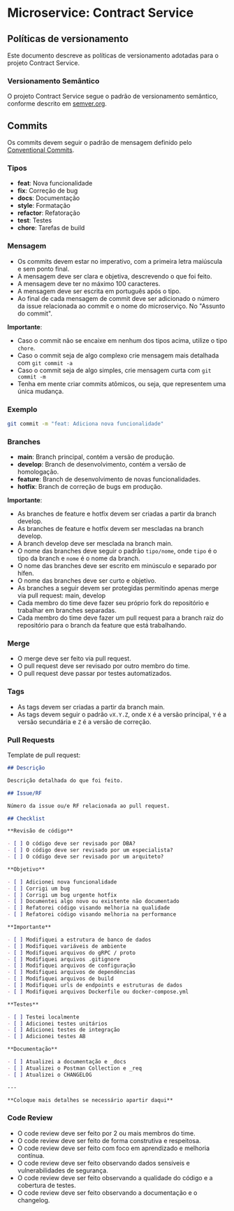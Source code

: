 # Microservice: Contract Service

## Políticas de versionamento

Este documento descreve as políticas de versionamento adotadas para o projeto Contract Service.

### Versionamento Semântico

O projeto Contract Service segue o padrão de versionamento semântico, conforme descrito em [semver.org](https://semver.org/).

## Commits

Os commits devem seguir o padrão de mensagem definido pelo [Conventional Commits](https://www.conventionalcommits.org/).

### Tipos

- **feat**: Nova funcionalidade
- **fix**: Correção de bug
- **docs**: Documentação
- **style**: Formatação
- **refactor**: Refatoração
- **test**: Testes
- **chore**: Tarefas de build

### Mensagem

- Os commits devem estar no imperativo, com a primeira letra maiúscula e sem ponto final.
- A mensagem deve ser clara e objetiva, descrevendo o que foi feito.
- A mensagem deve ter no máximo 100 caracteres.
- A mensagem deve ser escrita em português após o tipo.
- Ao final de cada mensagem de commit deve ser adicionado o número da issue relacionada ao commit e o nome do microserviço. No "Assunto do commit".

**Importante**:

- Caso o commit não se encaixe em nenhum dos tipos acima, utilize o tipo `chore`.
- Caso o commit seja de algo complexo crie mensagem mais detalhada com `git commit -a`
- Caso o commit seja de algo simples, crie mensagem curta com `git commit -m`
- Tenha em mente criar commits atômicos, ou seja, que representem uma única mudança.

### Exemplo

```bash
git commit -m "feat: Adiciona nova funcionalidade"
```

### Branches

- **main**: Branch principal, contém a versão de produção.
- **develop**: Branch de desenvolvimento, contém a versão de homologação.
- **feature**: Branch de desenvolvimento de novas funcionalidades.
- **hotfix**: Branch de correção de bugs em produção.

**Importante**:

- As branches de feature e hotfix devem ser criadas a partir da branch develop.
- As branches de feature e hotfix devem ser mescladas na branch develop.
- A branch develop deve ser mesclada na branch main.
- O nome das branches deve seguir o padrão `tipo/nome`, onde `tipo` é o tipo da branch e `nome` é o nome da branch.
- O nome das branches deve ser escrito em minúsculo e separado por hífen.
- O nome das branches deve ser curto e objetivo.
- As branches a seguir devem ser protegidas permitindo apenas merge via pull request: main, develop
- Cada membro do time deve fazer seu próprio fork do repositório e trabalhar em branches separadas.
- Cada membro do time deve fazer um pull request para a branch raiz do repositório para o branch da feature que está trabalhando.

### Merge

- O merge deve ser feito via pull request.
- O pull request deve ser revisado por outro membro do time.
- O pull request deve passar por testes automatizados.

### Tags

- As tags devem ser criadas a partir da branch main.
- As tags devem seguir o padrão `vX.Y.Z`, onde `X` é a versão principal, `Y` é a versão secundária e `Z` é a versão de correção.

### Pull Requests

Template de pull request:

```markdown
## Descrição

Descrição detalhada do que foi feito.

## Issue/RF

Número da issue ou/e RF relacionada ao pull request.

## Checklist

**Revisão de código**

- [ ] O código deve ser revisado por DBA?
- [ ] O código deve ser revisado por um especialista?
- [ ] O código deve ser revisado por um arquiteto?

**Objetivo**

- [ ] Adicionei nova funcionalidade
- [ ] Corrigi um bug
- [ ] Corrigi um bug urgente hotfix
- [ ] Documentei algo novo ou existente não documentado
- [ ] Refatorei código visando melhoria na qualidade
- [ ] Refatorei código visando melhoria na performance

**Importante**

- [ ] Modifiquei a estrutura de banco de dados
- [ ] Modifiquei variáveis de ambiente
- [ ] Modifiquei arquivos do gRPC / proto
- [ ] Modifiquei arquivos .gitignore
- [ ] Modifiquei arquivos de configuração
- [ ] Modifiquei arquivos de dependências
- [ ] Modifiquei arquivos de build
- [ ] Modifiquei urls de endpoints e estruturas de dados
- [ ] Modifiquei arquivos Dockerfile ou docker-compose.yml

**Testes**

- [ ] Testei localmente
- [ ] Adicionei testes unitários
- [ ] Adicionei testes de integração
- [ ] Adicionei testes AB

**Documentação**

- [ ] Atualizei a documentação e _docs
- [ ] Atualizei o Postman Collection e _req
- [ ] Atualizei o CHANGELOG

---

**Coloque mais detalhes se necessário apartir daqui**

```

### Code Review

- O code review deve ser feito por 2 ou mais membros do time.
- O code review deve ser feito de forma construtiva e respeitosa.
- O code review deve ser feito com foco em aprendizado e melhoria contínua.
- O code review deve ser feito observando dados sensíveis e vulnerabilidades de segurança.
- O code review deve ser feito observando a qualidade do código e a cobertura de testes.
- O code review deve ser feito observando a documentação e o changelog.
